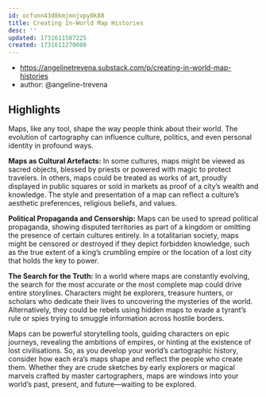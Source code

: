 ```yaml
---
id: ocfunn43d8kmjmnjvpy0k88
title: Creating In-World Map Histories
desc: ''
updated: 1731611587225
created: 1731611270080
---
```


- https://angelinetrevena.substack.com/p/creating-in-world-map-histories
- author: @angeline-trevena

## Highlights

Maps, like any tool, shape the way people think about their world. The evolution of cartography can influence culture, politics, and even personal identity in profound ways.

**Maps as Cultural Artefacts:** In some cultures, maps might be viewed as sacred objects, blessed by priests or powered with magic to protect travelers. In others, maps could be treated as works of art, proudly displayed in public squares or sold in markets as proof of a city’s wealth and knowledge. The style and presentation of a map can reflect a culture’s aesthetic preferences, religious beliefs, and values.

**Political Propaganda and Censorship:** Maps can be used to spread political propaganda, showing disputed territories as part of a kingdom or omitting the presence of certain cultures entirely. In a totalitarian society, maps might be censored or destroyed if they depict forbidden knowledge, such as the true extent of a king’s crumbling empire or the location of a lost city that holds the key to power.

**The Search for the Truth:** In a world where maps are constantly evolving, the search for the most accurate or the most complete map could drive entire storylines. Characters might be explorers, treasure hunters, or scholars who dedicate their lives to uncovering the mysteries of the world. Alternatively, they could be rebels using hidden maps to evade a tyrant’s rule or spies trying to smuggle information across hostile borders.

Maps can be powerful storytelling tools, guiding characters on epic journeys, revealing the ambitions of empires, or hinting at the existence of lost civilisations. So, as you develop your world’s cartographic history, consider how each era’s maps shape and reflect the people who create them. Whether they are crude sketches by early explorers or magical marvels crafted by master cartographers, maps are windows into your world’s past, present, and future—waiting to be explored.